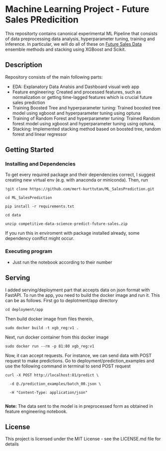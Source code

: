 # Machine Learning Project - Future Sales PRedicition

This repositorty contains canonical experimental ML Pipeline that consists of data preprocessing data analysis, hyperparameter tuning, training and inference. In particular, we will do all of these on <a href="https://www.kaggle.com/competitions/competitive-data-science-predict-future-sales"> Future Sales Data </a> ensemble methods and stacking using XGBoost and Scikit.

## Description

Repository consists of the main following parts:
* EDA: Explanatory Data Analsis and Dashboard visual web app
* Feature engineering: Created and processed features, such as normalization or getting time-lagged features which is crucial future sales prediction
* Training Boosted Tree and hyperparameter tuning: Trained boosted tree model using xgboost and hyperparameter tuning using optuna
* Training of Random Forest and hyperparameter tuning: Trained Random forest model using xgboost and hyperparameter tuning using optuna,
* Stacking: Implemented stacking method based on boosted tree, random forest and linear regressor

## Getting Started

### Installing and Dependencies

To get every required package and their dependencies correct, I suggest creating new virtual env (e.g. with anaconda or miniconda). Then, run

`!git clone https://github.com/mert-kurttutan/ML_SalesPrediction.git`

`cd ML_SalesPrediction`

`pip install -r requirements.txt `

`cd data `

`unzip competitive-data-science-predict-future-sales.zip`

If you run this in enviroment with package installed already, some dependency conlfict might occur.

### Executing program

* Just run the notebook according to their number

## Serving
I added serving/deployment part that accepts data on json format with FastAPI. To run the app, you need to build the docker image and run it. This can be as follows. First go to deplotment/app directory

`cd deployment/app`

Then build docker image from files therein,

`sudo docker build -t xgb_reg:v1 .`


Next, run docker container from this docker image

`sudo docker run --rm -p 81:80 xgb_reg:v1 `

Now, it can accept requests. For instance, we can send data with POST request to make predictions.
Go to deployment/prediction_examples and use the following command in terminal to send POST request

```
curl -X POST http://localhost:81/predict \

  -d @./prediction_examples/batch_00.json \
 
  -H "Content-Type: application/json" 
  
```

**Note:** The data sent to the model is in preprocessed form as obtained in feature engineering notebook.


## License

This project is licensed under the MIT License - see the LICENSE.md file for details
